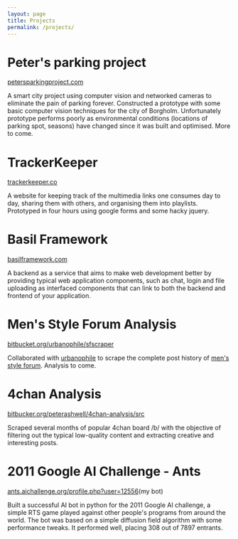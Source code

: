 ```yaml
---
layout: page
title: Projects
permalink: /projects/
---
```


<h1>Peter's parking project</h1>
<a href="petersparkingproject.com">petersparkingproject.com</a>
<p>A smart city project using computer vision and networked cameras to eliminate the pain of parking forever. Constructed a prototype with some basic computer vision techniques for the city of Borgholm. Unfortunately prototype performs poorly as environmental conditions (locations of parking spot, seasons) have changed since it was built and optimised. More to come.</p>

<h1>TrackerKeeper</h1>
<a href="http://trackerkeeper.co">trackerkeeper.co</a>
<p>A website for keeping track of the multimedia links one consumes day to day, sharing them with others, and organising them into playlists. Prototyped in four hours using google forms and some hacky jquery.</p>

<h1>Basil Framework</h1>
<a href="http://basilframework.com">basilframework.com</a>
<p>A backend as a service that aims to make web development better by providing typical web application components, such as chat, login and file uploading as interfaced components that can link to both the backend and frontend of your application.</p>

<h1>Men's Style Forum Analysis</h1>
<a href="https://bitbucket.org/urbanophile/sfscraper">bitbucket.org/urbanophile/sfscraper</a>
<p>Collaborated with <a href="https://bitbucket.org/urbanophile">urbanophile</a> to scrape the complete post history of <a href="http://www.styleforum.net">men's style forum</a>. Analysis to come.</p>

<h1>4chan Analysis</h1>
<a href="https://bitbucket.org/peterashwell/4chan-analysis/src">bitbucker.org/peterashwell/4chan-analysis/src</a>
<p>Scraped several months of popular 4chan board /b/ with the objective of filtering out the typical low-quality content and extracting creative and interesting posts.</p>

<h1>2011 Google AI Challenge - Ants</h1>
<a href="http://ants.aichallenge.org/profile.php?user=12556">ants.aichallenge.org/profile.php?user=12556</a>(my bot)
<p>Built a successful AI bot in python for the 2011 Google AI challenge, a simple RTS game played against other people's programs from around the world. The bot was based on a simple diffusion field algorithm with some performance tweaks. It performed well, placing 308 out of 7897 entrants.</p>
